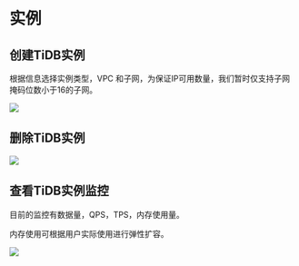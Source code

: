 

# 实例

## 创建TiDB实例

根据信息选择实例类型，VPC 和子网，为保证IP可用数量，我们暂时仅支持子网掩码位数小于16的子网。

![](http://tidb-docs.cn-bj.ufileos.com/tidbtype.png)

## 删除TiDB实例

![](http://tidb-docs.cn-bj.ufileos.com/delete001.png)

## 查看TiDB实例监控

目前的监控有数据量，QPS，TPS，内存使用量。

内存使用可根据用户实际使用进行弹性扩容。


![](http://tidb-docs.cn-bj.ufileos.com/config001.png)

